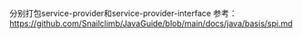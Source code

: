 分别打包service-provider和service-provider-interface
参考： https://github.com/Snailclimb/JavaGuide/blob/main/docs/java/basis/spi.md
